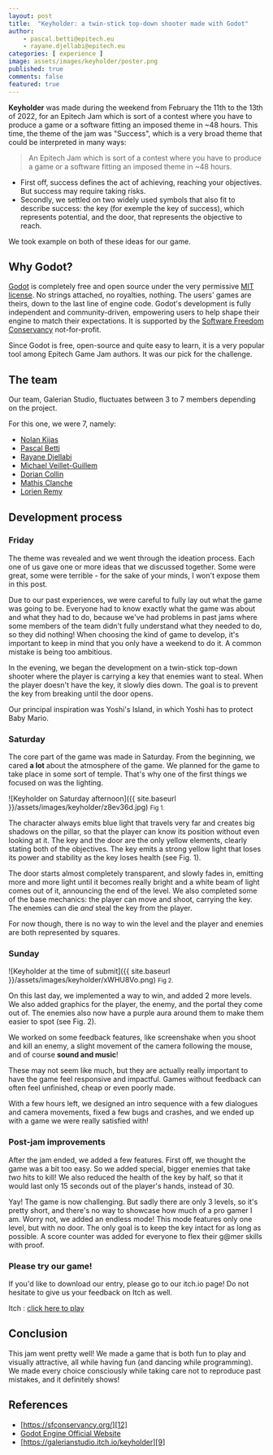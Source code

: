 ```yaml
---
layout: post
title:  "Keyholder: a twin-stick top-down shooter made with Godot"
author:
    - pascal.betti@epitech.eu
    - rayane.djellabi@epitech.eu
categories: [ experience ]
image: assets/images/keyholder/poster.png
published: true
comments: false
featured: true
---
```


**Keyholder** was made during the weekend from February the 11th to the 13th of 2022, for an Epitech Jam which is sort of a contest where you have to produce a game or a software fitting an imposed theme in ~48 hours. This time, the theme of the jam was "Success", which is a very broad theme that could be interpreted in many ways:

> An Epitech Jam which is sort of a contest where you have to produce a game or a software fitting an imposed theme in ~48 hours.

- First off, success defines the act of achieving, reaching your objectives. But success may require taking risks.
- Secondly, we settled on two widely used symbols that also fit to describe success: the key (for exemple the key of success), which represents potential, and the door, that represents the objective to reach.

We took example on both of these ideas for our game.

## Why Godot?

[Godot][10] is completely free and open source under the very permissive [MIT license][11]. No strings attached, no royalties, nothing. The users' games are theirs, down to the last line of engine code. Godot's development is fully independent and community-driven, empowering users to help shape their engine to match their expectations. It is supported by the [Software Freedom Conservancy][12] not-for-profit.

Since Godot is free, open-source and quite easy to learn, it is a very popular tool among Epitech Game Jam authors. It was our pick for the challenge.

## The team

Our team, Galerian Studio, fluctuates between 3 to 7 members depending on the project.

For this one, we were 7, namely:
- [Nolan Kijas][2]
- [Pascal Betti][3]
- [Rayane Djellabi][4]
- [Michael Veillet-Guillem][5]
- [Dorian Collin][6]
- [Mathis Clanche][7]
- [Lorien Remy][8]

## Development process

### Friday

The theme was revealed and we went through the ideation process. Each one of us gave one or more ideas that we discussed together. Some were great, some were terrible - for the sake of your minds, I won't expose them in this post.

Due to our past experiences, we were careful to fully lay out what the game was going to be. Everyone had to know exactly what the game was about and what they had to do, because we've had problems in past jams where some members of the team didn't fully understand what they needed to do, so they did nothing! When choosing the kind of game to develop, it's important to keep in mind that you only have a weekend to do it. A common mistake is being too ambitious.

In the evening, we began the development on a twin-stick top-down shooter where the player is carrying a key that enemies want to steal. When the player doesn't have the key, it slowly dies down. The goal is to prevent the key from breaking until the door opens.

Our principal inspiration was Yoshi's Island, in which Yoshi has to protect Baby Mario.

### Saturday

The core part of the game was made in Saturday. From the beginning, we cared **a lot** about the atmosphere of the game. We planned for the game to take place in some sort of temple. That's why one of the first things we focused on was the lighting.

![Keyholder on Saturday afternoon]({{ site.baseurl }}/assets/images/keyholder/z8ev36d.jpg)
<small> Fig 1. </small>

The character always emits blue light that travels very far and creates big shadows on the pillar, so that the player can know its position without even looking at it. The key and the door are the only yellow elements, clearly stating both of the objectives. The key emits a strong yellow light that loses its power and stability as the key loses health (see Fig. 1).

The door starts almost completely transparent, and slowly fades in, emitting more and more light until it becomes really bright and a white beam of light comes out of it, announcing the end of the level. We also completed some of the base mechanics: the player can move and shoot, carrying the key. The enemies can die *and* steal the key from the player.

For now though, there is no way to win the level and the player and enemies are both represented by squares.

### Sunday

![Keyholder at the time of submit]({{ site.baseurl }}/assets/images/keyholder/xWHU8Vo.png)
<small> Fig 2. </small>

On this last day, we implemented a way to win, and added 2 more levels.
We also added graphics for the player, the enemy, and the portal they come out of. The enemies also now have a purple aura around them to make them easier to spot (see Fig. 2). 

We worked on some feedback features, like screenshake when you shoot and kill an enemy, a slight movement of the camera following the mouse, and of course **sound and music**!

These may not seem like much, but they are actually really important to have the game feel responsive and impactful. Games without feedback can often feel unfinished, cheap or even poorly made.

With a few hours left, we designed an intro sequence with a few dialogues and camera movements, fixed a few bugs and crashes, and we ended up with a game we were really satisfied with!

### Post-jam improvements

After the jam ended, we added a few features. First off, we thought the game was a bit too easy. So we added special, bigger enemies that take *two* hits to kill! We also reduced the health of the key by half, so that it would last only 15 seconds out of the player's hands, instead of 30.

Yay! The game is now challenging. But sadly there are only 3 levels, so it's pretty short, and there's no way to showcase how much of a pro gamer I am.
Worry not, we added an endless mode! This mode features only one level, but with no door. The only goal is to keep the key intact for as long as possible. A score counter was added for everyone to flex their g@mer skills with proof.

### Please try our game!

If you'd like to download our entry, please go to our itch.io page! Do not hesitate to give us your feedback on Itch as well.

Itch :  [click here to play][9]

## Conclusion

This jam went pretty well! We made a game that is both fun to play and visually attractive, all while having fun (and dancing while programming).
We made every choice consciously while taking care not to reproduce past mistakes, and it definitely shows!

## References

- [https://sfconservancy.org/][12]
- [Godot Engine Official Website][1]
- [https://galerianstudio.itch.io/keyholder][9]


[1]: https://godotengine.org/
[2]: https://github.com/Spacelenin
[3]: https://github.com/Gr1moire
[4]: https://github.com/Imnibis
[5]: https://github.com/STMiki
[6]: https://github.com/DorianCollin
[7]: https://github.com/matmansn
[8]: https://github.com/LorienEpitech
[9]: https://galerianstudio.itch.io/keyholder

[10]: https://github.com/godotengine/godot
[11]: https://godotengine.org/license
[12]: https://sfconservancy.org/
